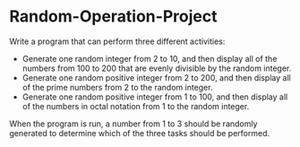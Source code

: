 # Random-Operation-Project
Write a program that can perform three different activities:

 - Generate one random integer from 2 to 10, and then display all of the numbers from 100 to 200 that are evenly divisible by the random integer.
 - Generate one random positive integer from 2 to 200, and then display all of the prime numbers from 2 to the random integer.
 - Generate one random positive integer from 1 to 100, and then display all of the numbers in octal notation from 1 to the random integer.

When the program is run, a number from 1 to 3 should be randomly generated to determine which of the three tasks should be performed.
